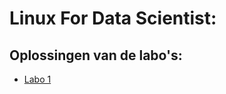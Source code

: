 # Linux For Data Scientist:

## Oplossingen van de labo's:
<ul>
<li>

[Labo 1](Labo1.md)

</li>
  
</ul>
<u>
